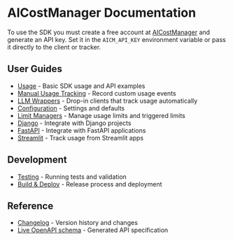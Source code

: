 # AICostManager Documentation

To use the SDK you must create a free account at [AICostManager](https://aicostmanager.com)
and generate an API key. Set it in the `AICM_API_KEY` environment variable or
pass it directly to the client or tracker.

## User Guides

- [Usage](usage.md) - Basic SDK usage and API examples
- [Manual Usage Tracking](tracker.md) - Record custom usage events
- [LLM Wrappers](llm_wrappers.md) - Drop-in clients that track usage automatically
- [Configuration](config.md) - Settings and defaults
- [Limit Managers](limit_managers.md) - Manage usage limits and triggered limits
- [Django](django.md) - Integrate with Django projects
- [FastAPI](fastapi.md) - Integrate with FastAPI applications
- [Streamlit](streamlit.md) - Track usage from Streamlit apps

## Development

- [Testing](testing.md) - Running tests and validation
- [Build & Deploy](build_and_deploy.md) - Release process and deployment

## Reference

- [Changelog](../CHANGELOG.md) - Version history and changes
- [Live OpenAPI schema](/api/v1/openapi.json) - Generated API specification
